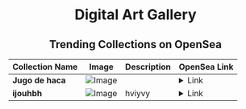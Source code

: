 <div align="center">

# Digital Art Gallery

## Trending Collections on OpenSea

| Collection Name                       | Image                                                                                     | Description                       | OpenSea Link                                                                                          |
|---------------------------------------|-------------------------------------------------------------------------------------------|-----------------------------------|--------------------------------------------------------------------------------------------------------|
| **Jugo de haca** | ![Image](https://i.seadn.io/s/raw/files/4c4b69af297d92bade896d1252b34015.gif?w=500&auto=format?w=200&auto=format) |  | <details><summary>Link</summary>[Jugo de haca](https://opensea.io/collection/jugo-de-haca)</details> |
| **ijouhbh** | ![Image](https://i.seadn.io/s/raw/files/04dece1e084183a77ca9053723e7e8b0.jpg?w=500&auto=format?w=200&auto=format) | hviyvy | <details><summary>Link</summary>[ijouhbh](https://opensea.io/collection/ijouhbh)</details> |

</div>